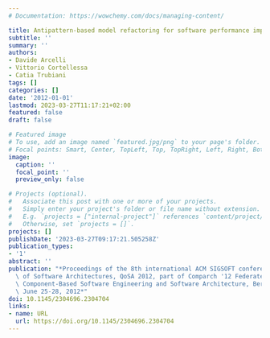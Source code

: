 ```yaml
---
# Documentation: https://wowchemy.com/docs/managing-content/

title: Antipattern-based model refactoring for software performance improvement
subtitle: ''
summary: ''
authors:
- Davide Arcelli
- Vittorio Cortellessa
- Catia Trubiani
tags: []
categories: []
date: '2012-01-01'
lastmod: 2023-03-27T11:17:21+02:00
featured: false
draft: false

# Featured image
# To use, add an image named `featured.jpg/png` to your page's folder.
# Focal points: Smart, Center, TopLeft, Top, TopRight, Left, Right, BottomLeft, Bottom, BottomRight.
image:
  caption: ''
  focal_point: ''
  preview_only: false

# Projects (optional).
#   Associate this post with one or more of your projects.
#   Simply enter your project's folder or file name without extension.
#   E.g. `projects = ["internal-project"]` references `content/project/deep-learning/index.md`.
#   Otherwise, set `projects = []`.
projects: []
publishDate: '2023-03-27T09:17:21.505258Z'
publication_types:
- '1'
abstract: ''
publication: "*Proceedings of the 8th international ACM SIGSOFT conference on Quality\
  \ of Software Architectures, QoSA 2012, part of Comparch '12 Federated Events on\
  \ Component-Based Software Engineering and Software Architecture, Bertinoro, Italy,\
  \ June 25-28, 2012*"
doi: 10.1145/2304696.2304704
links:
- name: URL
  url: https://doi.org/10.1145/2304696.2304704
---
```

